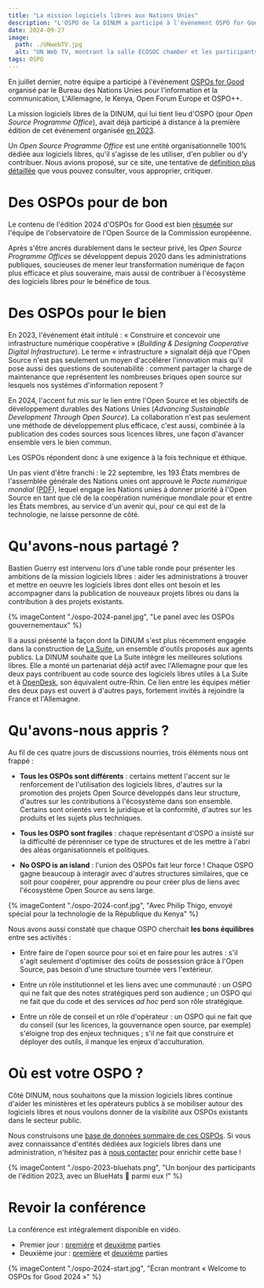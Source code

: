 ```yaml
---
title: "La mission logiciels libres aux Nations Unies"
description: "L'OSPO de la DINUM a participé à l'événement OSPO for Good en juillet 2024."
date: 2024-09-27
image:
  path: ./UNwebTV.jpg
  alt: "UN Web TV, montrant la salle ECOSOC chamber et les participants au début de la conférences participants de l'édition OSPOs for Good 2024"
tags: OSPO
---
```


En juillet dernier, notre équipe a participé à l'événement [OSPOs for
Good](https://www.un.org/techenvoy/content/ospos-good-2024) organisé
par le Bureau des Nations Unies pour l'information et la
communication, L'Allemagne, le Kenya, Open Forum Europe et OSPO++.

La mission logiciels libres de la DINUM, qui lui tient lieu d'OSPO
(pour *Open Source Programme Office*), avait déjà participé à distance
à la première édition de cet événement organisée [en
2023](https://www.un.org/techenvoy/content/ospos-good-2023).

Un *Open Source Programme Office* est une entité organisationnelle
100% dédiée aux logiciels libres, qu'il s'agisse de les utiliser, d'en
publier ou d'y contribuer. Nous avions proposé, sur ce site, une
tentative de [définition plus
détaillée](https://code.gouv.fr/fr/blog/definition-ospo/) que vous
pouvez consulter, vous approprier, critiquer.

# Des OSPOs pour de bon

Le contenu de l'édition 2024 d'OSPOs for Good est bien
[résumée](https://joinup.ec.europa.eu/collection/open-source-observatory-osor/news/ospos-good-2024-highlights)
sur l'équipe de l'observatoire de l'Open Source de la Commission
européenne.

Après s'être ancrés durablement dans le secteur privé, les *Open
Source Programme Offices* se développent depuis 2020 dans les
administrations publiques, soucieuses de mener leur transformation
numérique de façon plus efficace et plus souveraine, mais aussi de
contribuer à l'écosystème des logiciels libres pour le bénéfice de
tous.

# Des OSPOs pour le bien

En 2023, l'événement était intitulé : « Construire et concevoir une
infrastructure numérique coopérative » (*Building & Designing
Cooperative Digital Infrastructure*). Le terme « infrastructure »
signalait déjà que l'Open Source n'est pas seulement un moyen
d'accélérer l'innovation mais qu'il pose aussi des questions de
soutenabilité : comment partager la charge de maintenance que
représentent les nombreuses briques open source sur lesquels nos
systèmes d'information reposent ?

En 2024, l'accent fut mis sur le lien entre l'Open Source et les
objectifs de développement durables des Nations Unies (*Advancing
Sustainable Development Through Open Source*). La collaboration n'est
pas seulement une méthode de développement plus efficace, c'est aussi,
combinée à la publication des codes sources sous licences libres, une
façon d'avancer ensemble vers le bien commun.

Les OSPOs répondent donc à une exigence à la fois technique et
éthique.

Un pas vient d'être franchi : le 22 septembre, les 193 États membres
de l'assemblée générale des Nations unies ont approuvé le *Pacte
numérique mondial*
([PDF](https://www.un.org/pga/wp-content/uploads/sites/109/2024/09/The-Pact-for-the-Future-final.pdf)),
lequel engage les Nations unies à donner priorité à l'Open Source en
tant que clé de la coopération numérique mondiale pour et entre les
États membres, au service d'un avenir qui, pour ce qui est de la
technologie, ne laisse personne de côté.

# Qu'avons-nous partagé ?

Bastien Guerry est intervenu lors d'une table ronde pour présenter les
ambitions de la mission logiciels libres : aider les administrations à
trouver et mettre en oeuvre les logiciels libres dont elles ont besoin
et les accompagner dans la publication de nouveaux projets libres ou
dans la contribution à des projets existants. 

{% imageContent "./ospo-2024-panel.jpg", "Le panel avec les OSPOs gouvernementaux" %}

Il a aussi présenté la façon dont la DINUM s'est plus récemment
engagée dans la construction de [La
Suite](https://lasuite.numerique.gouv.fr), un ensemble d'outils
proposés aux agents publics. La DINUM souhaite que La Suite intègre
les meilleures solutions libres. Elle a monté un partenariat déjà
actif avec l'Allemagne pour que les deux pays contribuent au code
source des logiciels libres utiles à La Suite et à
[OpenDesk](https://opendesk.eu), son équivalent outre-Rhin. Ce lien
entre les équipes métier des deux pays est ouvert à d'autres pays,
fortement invités à rejoindre la France et l'Allemagne.

# Qu'avons-nous appris ?

Au fil de ces quatre jours de discussions nourries, trois éléments
nous ont frappé :

- **Tous les OSPOs sont différents** : certains mettent l'accent sur
  le renforcement de l'utilisation des logiciels libres, d'autres sur
  la promotion des projets Open Source développés dans leur structure,
  d'autres sur les contributions à l'écosystème dans son ensemble.
  Certains sont orientés vers le juridique et la conformité, d'autres
  sur les produits et les sujets plus techniques.

- **Tous les OSPO sont fragiles** : chaque représentant d'OSPO a
  insisté sur la difficulté de pérenniser ce type de structures et de
  les mettre à l'abri des aléas organisationnels et politiques.
  
- **No OSPO is an island** : l'union des OSPOs fait leur force !
  Chaque OSPO gagne beaucoup à interagir avec d'autres structures
  similaires, que ce soit pour coopérer, pour apprendre ou pour créer
  plus de liens avec l'écosystème Open Source au sens large.

{% imageContent "./ospo-2024-conf.jpg", "Avec Philip Thigo, envoyé spécial pour la technologie de la République du Kenya" %}

Nous avons aussi constaté que chaque OSPO cherchait **les bons
équilibres** entre ses activités :

- Entre faire de l'open source pour soi et en faire pour les autres :
  s'il s'agit seulement d'optimiser des coûts de possession grâce à
  l'Open Source, pas besoin d'une structure tournée vers l'extérieur.

- Entre un rôle institutionnel et les liens avec une communauté : un
  OSPO qui ne fait que des notes stratégiques perd son audience ; un
  OSPO qui ne fait que du code et des services *ad hoc* perd son rôle
  stratégique.
  
- Entre un rôle de conseil et un rôle d'opérateur : un OSPO qui ne
  fait que du conseil (sur les licences, la gouvernance open source,
  par exemple) s'éloigne trop des enjeux techniques ; s'il ne fait que
  construire et déployer des outils, il manque les enjeux
  d'acculturation.

# Où est votre OSPO ?

Côté DINUM, nous souhaitons que la mission logiciels libres continue
d'aider les ministères et les opérateurs publics à se mobiliser autour
des logiciels libres et nous voulons donner de la visibilité aux OSPOs
existants dans le secteur public.

Nous construisons une [base de données sommaire de ces
OSPOs](https://git.sr.ht/~codegouvfr/codegouvfr-data/tree/main/item/fr-public-sector-ospo.yml).
Si vous avez connaissance d'entités dédiées aux logiciels libres dans
une administration, n'hésitez pas à [nous contacter](mailto:contact@code.gouv.fr) pour enrichir cette
base !

{% imageContent "./ospo-2023-bluehats.png", "Un bonjour des participants de l'édition 2023, avec un BlueHats 🧢 parmi eux !" %}

# Revoir la conférence

La conférence est intégralement disponible en vidéo.

- Premier jour : [première](https://webtv.un.org/en/asset/k1m/k1ma4k9rff) et [deuxième](https://webtv.un.org/en/asset/k1u/k1uvv0xd6d) parties
- Deuxième jour : [première](https://webtv.un.org/en/asset/k1q/k1qmxhno3c) et [deuxième](https://webtv.un.org/en/asset/k15/k1517v486n) parties

{% imageContent "./ospo-2024-start.jpg", "Écran montrant « Welcome to OSPOs for Good 2024 »" %}
